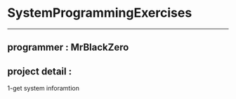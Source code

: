 # SystemProgrammingExercises
---
programmer : MrBlackZero 
-----------
project detail :
---
1-get system inforamtion 
